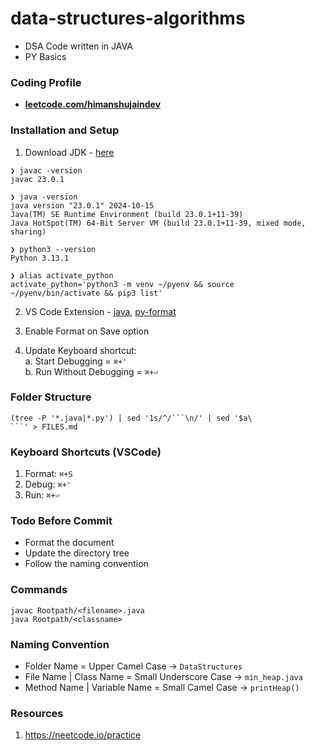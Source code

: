 # data-structures-algorithms
- DSA Code written in JAVA
- PY Basics


### Coding Profile
- **[leetcode.com/himanshujaindev](https://leetcode.com/u/himanshujaindev/)**


### Installation and Setup
1. Download JDK - [here](https://www.oracle.com/java/technologies/downloads/)
```
❯ javac -version
javac 23.0.1

❯ java -version
java version "23.0.1" 2024-10-15
Java(TM) SE Runtime Environment (build 23.0.1+11-39)
Java HotSpot(TM) 64-Bit Server VM (build 23.0.1+11-39, mixed mode, sharing)

❯ python3 --version  
Python 3.13.1

❯ alias activate_python 
activate_python='python3 -m venv ~/pyenv && source ~/pyenv/bin/activate && pip3 list'
```


2. VS Code Extension - [java](https://marketplace.visualstudio.com/items?itemName=Oracle.oracle-java), [py-format](https://marketplace.visualstudio.com/items?itemName=ms-python.black-formatter)


3. Enable Format on Save option
4. Update Keyboard shortcut:<br>
    a. Start Debugging = ```⌘+'```<br>
    b. Run Without Debugging = ```⌘+⏎```
    


### Folder Structure
```
(tree -P '*.java|*.py') | sed '1s/^/```\n/' | sed '$a\
```' > FILES.md
```


### Keyboard Shortcuts (VSCode)

1. Format: ```⌘+S```
2. Debug: ```⌘+'```
3. Run: ```⌘+⏎```


### Todo Before Commit

- Format the document
- Update the directory tree
- Follow the naming convention


### Commands

```
javac Rootpath/<filename>.java
java Rootpath/<classname>
```


### Naming Convention

- Folder Name = Upper Camel Case -> ```DataStructures```
- File Name | Class Name = Small Underscore Case -> ```min_heap.java```
- Method Name | Variable Name = Small Camel Case -> ```printHeap()```


### Resources
1. https://neetcode.io/practice